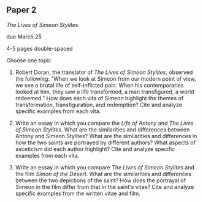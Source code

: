 ## Paper 2
_The Lives of Simeon Stylites_

due March 25

4-5 pages double-spaced

Choose one topic.

1. Robert Doran, the translator of _The Lives of Simeon Stylites_, observed the following: "When we look at Simeon from our modern point of view, we see a brutal life of self-inflicted pain. When his contemporaries looked at him, they saw a life transformed, a man transfigured, a world redeemed." How does each vita of Simeon highlight the themes of transformation, transfiguration, and redemption? Cite and analyze specific examples from each vita.

2. Write an essay in which you compare the _Life of Antony_ and _The Lives of Simeon Stylites_. What are the similarities and differences between Antony and Simeon Stylites? What are the similarities and differences in how the two saints are portrayed by different authors? What aspects of asceticism did each author highlight? Cite and analyze specific examples from each vita.

3. Write an essay in which you compare _The Lives of Simeon Stylites_ and the film _Simon of the Desert_. What are the similarities and differences between the two depictions of the saint? How does the portrayal of Simeon in the film differ from that in the saint's vitae? Cite and analyze specific examples from the written vitae and film.
